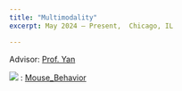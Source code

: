 ```yaml
---
title: "Multimodality"
excerpt: May 2024 – Present,  Chicago, IL

---
```

Advisor: [Prof. Yan](https://tomyan555.github.io) 

<img src="https://img.shields.io/badge/GitHub-181717?style=flat-square&logo=GitHub&logoColor=white"/> : [Mouse_Behavior](https://github.com/ichbill/Mouse_Behavior)
  
